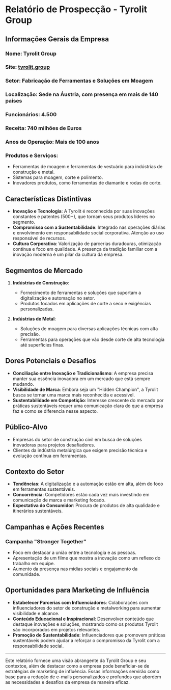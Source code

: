 # Relatório de Prospecção - Tyrolit Group

## Informações Gerais da Empresa

### Nome: Tyrolit Group
### Site: [tyrolit.group](http://www.tyrolit.group)
### Setor: Fabricação de Ferramentas e Soluções em Moagem
### Localização: Sede na Áustria, com presença em mais de 140 países
### Funcionários: 4.500
### Receita: 740 milhões de Euros
### Anos de Operação: Mais de 100 anos

### Produtos e Serviços:
- Ferramentas de moagem e ferramentas de vestuário para indústrias de construção e metal.
- Sistemas para moagem, corte e polimento.
- Inovadores produtos, como ferramentas de diamante e rodas de corte.

## Características Distintivas

- **Inovação e Tecnologia**: A Tyrolit é reconhecida por suas inovações constantes e patentes (500+), que tornam seus produtos líderes no segmento. 
- **Compromisso com a Sustentabilidade**: Integrado nas operações diárias e envolvimento em responsabilidade social corporativa. Atenção ao uso responsável de recursos.
- **Cultura Corporativa**: Valorização de parcerias duradouras, otimização contínua e foco em qualidade. A presença da tradição familiar com a inovação moderna é um pilar da cultura da empresa.

## Segmentos de Mercado

1. **Indústrias de Construção**: 
   - Fornecimento de ferramentas e soluções que suportam a digitalização e automação no setor.
   - Produtos focados em aplicações de corte a seco e exigências personalizadas.

2. **Indústrias de Metal**: 
   - Soluções de moagem para diversas aplicações técnicas com alta precisão.
   - Ferramentas para operações que vão desde corte de alta tecnologia até superfícies finas.

## Dores Potenciais e Desafios

- **Conciliação entre Inovação e Tradicionalismo**: A empresa precisa manter sua essência inovadora em um mercado que está sempre mudando.
- **Visibilidade de Marca**: Embora seja um "Hidden Champion", a Tyrolit busca se tornar uma marca mais reconhecida e acessível.
- **Sustentabilidade em Competição**: Interesse crescente do mercado por práticas sustentáveis requer uma comunicação clara do que a empresa faz e como se diferencia nesse aspecto.

## Público-Alvo

- Empresas do setor de construção civil em busca de soluções inovadoras para projetos desafiadores.
- Clientes da indústria metalúrgica que exigem precisão técnica e evolução contínua em ferramentas.

## Contexto do Setor

- **Tendências**: A digitalização e a automação estão em alta, além do foco em ferramentas sustentáveis.
- **Concorrência**: Competidores estão cada vez mais investindo em comunicação de marca e marketing focado.
- **Expectativa do Consumidor**: Procura de produtos de alta qualidade e itinerários sustentáveis.

## Campanhas e Ações Recentes

### Campanha "Stronger Together"
- Foco em destacar a união entre a tecnologia e as pessoas.
- Apresentação de um filme que mostra a inovação como um reflexo do trabalho em equipe.
- Aumento da presença nas mídias sociais e engajamento da comunidade.

## Oportunidades para Marketing de Influência

- **Estabelecer Parcerias com Influenciadores**: Colaborações com influenciadores do setor de construção e metalworking para aumentar visibilidade e alcance.
- **Conteúdo Educacional e Inspiracional**: Desenvolver conteúdo que destaque inovações e soluções, mostrando como os produtos Tyrolit são incorporados em projetos relevantes.
- **Promoção de Sustentabilidade**: Influenciadores que promovem práticas sustentáveis podem ajudar a reforçar o compromisso da Tyrolit com a responsabilidade social.

---

Este relatório fornece uma visão abrangente da Tyrolit Group e seu contextoe, além de destacar como a empresa pode beneficiar-se de estratégias de marketing de influência. Essas informações servirão como base para a redação de e-mails personalizados e profundos que abordem as necessidades e desafios da empresa de maneira eficaz.